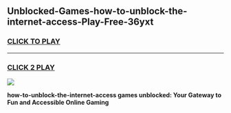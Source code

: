 
## Unblocked-Games-how-to-unblock-the-internet-access-Play-Free-36yxt
<h3>
<a href="https://premium76.site?title=how-to-unblock-the-internet-access&ref=10A">CLICK TO PLAY</a></h3>
<hr>

<h3>
<a href="https://premium76.site?title=how-to-unblock-the-internet-access&ref=10A">CLICK 2 PLAY</a>
  
</h3>

<a href="https://premium76.site?title=how-to-unblock-the-internet-access&ref=10A"><img src="https://clearcache.store/games.png"></a>


**how-to-unblock-the-internet-access games unblocked: Your Gateway to Fun and Accessible Online Gaming**
